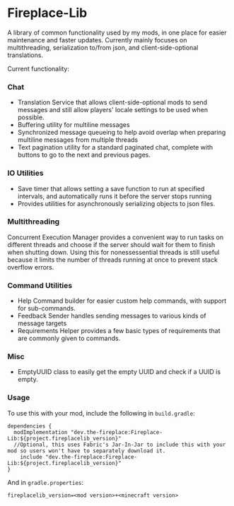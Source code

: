 # Fireplace-Lib
A library of common functionality used by my mods, in one place for easier maintenance and faster updates. Currently mainly focuses on multithreading, serialization to/from json, and client-side-optional translations.

Current functionality:

### Chat
- Translation Service that allows client-side-optional mods to send messages and still allow players' locale settings to be used when possible.
- Buffering utility for multiline messages
- Synchronized message queueing to help avoid overlap when preparing multiline messages from multiple threads
- Text pagination utility for a standard paginated chat, complete with buttons to go to the next and previous pages.

### IO Utilities
- Save timer that allows setting a save function to run at specified intervals, and automatically runs it before the server stops running
- Provides utilities for asynchronously serializing objects to json files.

### Multithreading
Concurrent Execution Manager provides a convenient way to run tasks on different threads and choose if the server should wait for them to finish when shutting down. Using this for nonessessential threads is still useful because it limits the number of threads running at once to prevent stack overflow errors.

### Command Utilities
- Help Command builder for easier custom help commands, with support for sub-commands.
- Feedback Sender handles sending messages to various kinds of message targets
- Requirements Helper provides a few basic types of requirements that are commonly given to commands.

### Misc
- EmptyUUID class to easily get the empty UUID and check if a UUID is empty.

### Usage
To use this with your mod, include the following in `build.gradle`:
```
dependencies {
  modImplementation "dev.the-fireplace:Fireplace-Lib:${project.fireplacelib_version}"
  //Optional, this uses Fabric's Jar-In-Jar to include this with your mod so users won't have to separately download it.
	include "dev.the-fireplace:Fireplace-Lib:${project.fireplacelib_version}"
}
```
And in `gradle.properties`:
```
fireplacelib_version=<mod version>+<minecraft version>
```
